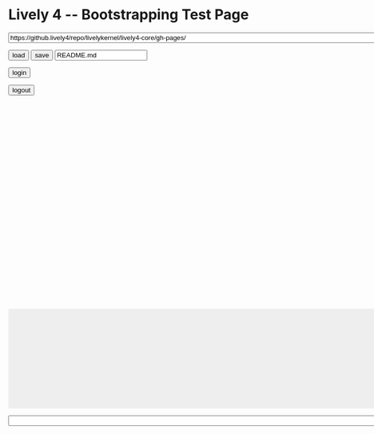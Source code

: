 <!DOCTYPE html><html xmlns="http://www.w3.org/1999/xhtml" lang="en"><head>
<title>Lively 4 Our First Page</title>
<style type="text/css" media="screen">
    #baseurl {
        width: 800px;
    }
    #editor {
        height: 400px;
        width: 800px;
    }
    #console {
        width: 800px;
        height: 300px;
        max-height: 200px;
        overflow: auto;
        background-color: #eeeeee;
        word-break: normal !important;
        word-wrap: normal !important;
        white-space: pre !important;
    }
    #commandline {
        width: 800px;
    }
</style>

<script src="https://code.jquery.com/jquery-2.1.4.js" type="text/javascript" charset="utf-8"></script>


<!-- BEGIN SYSTEM.JS: should go away, until then we use a "static" global source -->
<script src="https://livelykernel.github.io/lively4-core/src/external/system.src.js" type="text/javascript" charset="utf-8"></script>
<script>
  System.paths['babel'] ='https://livelykernel.github.io/lively4-core/src/external/babel-browser.js'
  System.config({
    transpiler: 'babel',
    babelOptions: { },
    map: {
        babel: 'https://livelykernel.github.io/lively4-core/src/external/babel-browser.js'
    }
  });
</script>
<!-- END SYSTEM.JS-->

<link rel="import" href="/lively4-core/templates/lively-toolbox.html" />

<link rel="stylesheet" type="text/css" href="../src/client/css/morphic.css" /><link rel="stylesheet" type="text/css" href="../src/client/css/morphic.css" /><link rel="stylesheet" type="text/css" href="../src/client/css/morphic.css" /><link rel="stylesheet" type="text/css" href="../src/client/css/morphic.css" /></head>
<body>
<h1>Lively 4 -- Bootstrapping Test Page</h1>

<lively-toolbox><script data-name="initialize" type="lively4script">function anonymous() {

      var dragging, grabbing, inspecting, deleting, copying;
      var baseUrl = "/lively4-core/src/client/morphic/";

      Promise.all([
        "dragging.js", 
        "grabbing.js", 
        "inspecting.js", 
        "deleting.js", 
        "copying.js"
      ]
      .map(name =&gt; { return System.import(baseUrl + name); }))
      .then((modules) =&gt; {
        dragging = modules[0];
        grabbing = modules[1];
        inspecting = modules[2];
        deleting = modules[3];
        copying = modules[4];

        this.createMorphicToolbox();
      }).catch(err =&gt; {
        console.log(err);
      });


      this.createMorphicToolbox = function() {
        var tools = [{
          name: "none",
          default: true
        }, {
          name: "Inspector",
          onActivate: inspecting.activate,
          onDeactivate: inspecting.deactivate
        }, {
          name: "Grabbing",
          onActivate: grabbing.activate,
          onDeactivate: grabbing.deactivate
        }, {
          name: "Dragging",
          onActivate: dragging.activate,
          onDeactivate: dragging.deactivate
        }, {
          name: "Deleting",
          onActivate: deleting.activate,
          onDeactivate: deleting.deactivate
        }, {
          name: "Copying",
          onActivate: copying.activate,
          onDeactivate: copying.deactivate
        }]

        initStylesheet();

        var container = $(this.shadowRoot).find(".container")[0];

        var form = $(this.shadowRoot).find("form")[0];
        container.appendChild(form);
        
        $(form).on("change", function(evt) {
          // deactivate the current tool, if it has a deactivation function
          var deactivate = container.currentTool.onDeactivate;
          if (typeof deactivate === "function") {
            deactivate();
          }
          // activate the new tool, if it has an activation function
          var activate = evt.target.tool.onActivate;
          if (typeof activate === "function") {
            activate();
          }

          container.currentTool = evt.target.tool;
        });

        // create a radio button for each tool
        tools.forEach(function(ea) {
          var radio = document.createElement("input");
          var id = "radio-button-" + ea.name;
          radio.type = "radio";
          radio.name = "tool-selection";
          radio.id = id;
          radio.value = ea.name;
          radio.tool = ea;

          if (ea.default) {
            radio.checked = true;
            container.currentTool = ea;
          }

          var label = document.createElement("label");
          label.for = id;
          label.innerHTML = ea.name;

          form.appendChild(radio);
          form.appendChild(label);
          form.appendChild(document.createElement("br"));
        });

        return container;
      }


      function initStylesheet() {
        $("&lt;link/&gt;", {
           rel: "stylesheet",
           type: "text/css",
           href: "../src/client/css/morphic.css"
        }).appendTo("head");
      }
    
}</script><script data-name="foo" type="lively4script">function anonymous() {

      // this is just a test of another script
      console.log("hello script");
    
}</script><script data-name="initialize" type="lively4script">function anonymous() {

      var dragging, grabbing, inspecting, deleting, copying;
      var baseUrl = "/lively4-core/src/client/morphic/";

      Promise.all([
        "dragging.js", 
        "grabbing.js", 
        "inspecting.js", 
        "deleting.js", 
        "copying.js"
      ]
      .map(name =&gt; { return System.import(baseUrl + name); }))
      .then((modules) =&gt; {
        dragging = modules[0];
        grabbing = modules[1];
        inspecting = modules[2];
        deleting = modules[3];
        copying = modules[4];

        this.createMorphicToolbox();
      }).catch(err =&gt; {
        console.log(err);
      });


      this.createMorphicToolbox = function() {
        var tools = [{
          name: "none",
          default: true
        }, {
          name: "Inspector",
          onActivate: inspecting.activate,
          onDeactivate: inspecting.deactivate
        }, {
          name: "Grabbing",
          onActivate: grabbing.activate,
          onDeactivate: grabbing.deactivate
        }, {
          name: "Dragging",
          onActivate: dragging.activate,
          onDeactivate: dragging.deactivate
        }, {
          name: "Deleting",
          onActivate: deleting.activate,
          onDeactivate: deleting.deactivate
        }, {
          name: "Copying",
          onActivate: copying.activate,
          onDeactivate: copying.deactivate
        }]

        initStylesheet();

        var container = $(this.shadowRoot).find(".container")[0];

        var form = $(this.shadowRoot).find("form")[0];
        container.appendChild(form);
        
        $(form).on("change", function(evt) {
          // deactivate the current tool, if it has a deactivation function
          var deactivate = container.currentTool.onDeactivate;
          if (typeof deactivate === "function") {
            deactivate();
          }
          // activate the new tool, if it has an activation function
          var activate = evt.target.tool.onActivate;
          if (typeof activate === "function") {
            activate();
          }

          container.currentTool = evt.target.tool;
        });

        // create a radio button for each tool
        tools.forEach(function(ea) {
          var radio = document.createElement("input");
          var id = "radio-button-" + ea.name;
          radio.type = "radio";
          radio.name = "tool-selection";
          radio.id = id;
          radio.value = ea.name;
          radio.tool = ea;

          if (ea.default) {
            radio.checked = true;
            container.currentTool = ea;
          }

          var label = document.createElement("label");
          label.for = id;
          label.innerHTML = ea.name;

          form.appendChild(radio);
          form.appendChild(label);
          form.appendChild(document.createElement("br"));
        });

        return container;
      }


      function initStylesheet() {
        $("&lt;link/&gt;", {
           rel: "stylesheet",
           type: "text/css",
           href: "../src/client/css/morphic.css"
        }).appendTo("head");
      }
    
}</script><script data-name="foo" type="lively4script">function anonymous() {

      // this is just a test of another script
      console.log("hello script");
    
}</script></lively-toolbox>

<lively-toolbox><script data-name="initialize" type="lively4script">function anonymous() {

      var dragging, grabbing, inspecting, deleting, copying;
      var baseUrl = "/lively4-core/src/client/morphic/";

      Promise.all([
        "dragging.js", 
        "grabbing.js", 
        "inspecting.js", 
        "deleting.js", 
        "copying.js"
      ]
      .map(name =&gt; { return System.import(baseUrl + name); }))
      .then((modules) =&gt; {
        dragging = modules[0];
        grabbing = modules[1];
        inspecting = modules[2];
        deleting = modules[3];
        copying = modules[4];

        this.createMorphicToolbox();
      }).catch(err =&gt; {
        console.log(err);
      });


      this.createMorphicToolbox = function() {
        var tools = [{
          name: "none",
          default: true
        }, {
          name: "Inspector",
          onActivate: inspecting.activate,
          onDeactivate: inspecting.deactivate
        }, {
          name: "Grabbing",
          onActivate: grabbing.activate,
          onDeactivate: grabbing.deactivate
        }, {
          name: "Dragging",
          onActivate: dragging.activate,
          onDeactivate: dragging.deactivate
        }, {
          name: "Deleting",
          onActivate: deleting.activate,
          onDeactivate: deleting.deactivate
        }, {
          name: "Copying",
          onActivate: copying.activate,
          onDeactivate: copying.deactivate
        }]

        initStylesheet();

        var container = $(this.shadowRoot).find(".container")[0];

        var form = $(this.shadowRoot).find("form")[0];
        container.appendChild(form);
        
        $(form).on("change", function(evt) {
          // deactivate the current tool, if it has a deactivation function
          var deactivate = container.currentTool.onDeactivate;
          if (typeof deactivate === "function") {
            deactivate();
          }
          // activate the new tool, if it has an activation function
          var activate = evt.target.tool.onActivate;
          if (typeof activate === "function") {
            activate();
          }

          container.currentTool = evt.target.tool;
        });

        // create a radio button for each tool
        tools.forEach(function(ea) {
          var radio = document.createElement("input");
          var id = "radio-button-" + ea.name;
          radio.type = "radio";
          radio.name = "tool-selection";
          radio.id = id;
          radio.value = ea.name;
          radio.tool = ea;

          if (ea.default) {
            radio.checked = true;
            container.currentTool = ea;
          }

          var label = document.createElement("label");
          label.for = id;
          label.innerHTML = ea.name;

          form.appendChild(radio);
          form.appendChild(label);
          form.appendChild(document.createElement("br"));
        });

        return container;
      }


      function initStylesheet() {
        $("&lt;link/&gt;", {
           rel: "stylesheet",
           type: "text/css",
           href: "../src/client/css/morphic.css"
        }).appendTo("head");
      }
    
}</script><script data-name="foo" type="lively4script">function anonymous() {

      // this is just a test of another script
      console.log("hello script");
    
}</script><script data-name="initialize" type="lively4script">function anonymous() {

      var dragging, grabbing, inspecting, deleting, copying;
      var baseUrl = "/lively4-core/src/client/morphic/";

      Promise.all([
        "dragging.js", 
        "grabbing.js", 
        "inspecting.js", 
        "deleting.js", 
        "copying.js"
      ]
      .map(name =&gt; { return System.import(baseUrl + name); }))
      .then((modules) =&gt; {
        dragging = modules[0];
        grabbing = modules[1];
        inspecting = modules[2];
        deleting = modules[3];
        copying = modules[4];

        this.createMorphicToolbox();
      }).catch(err =&gt; {
        console.log(err);
      });


      this.createMorphicToolbox = function() {
        var tools = [{
          name: "none",
          default: true
        }, {
          name: "Inspector",
          onActivate: inspecting.activate,
          onDeactivate: inspecting.deactivate
        }, {
          name: "Grabbing",
          onActivate: grabbing.activate,
          onDeactivate: grabbing.deactivate
        }, {
          name: "Dragging",
          onActivate: dragging.activate,
          onDeactivate: dragging.deactivate
        }, {
          name: "Deleting",
          onActivate: deleting.activate,
          onDeactivate: deleting.deactivate
        }, {
          name: "Copying",
          onActivate: copying.activate,
          onDeactivate: copying.deactivate
        }]

        initStylesheet();

        var container = $(this.shadowRoot).find(".container")[0];

        var form = $(this.shadowRoot).find("form")[0];
        container.appendChild(form);
        
        $(form).on("change", function(evt) {
          // deactivate the current tool, if it has a deactivation function
          var deactivate = container.currentTool.onDeactivate;
          if (typeof deactivate === "function") {
            deactivate();
          }
          // activate the new tool, if it has an activation function
          var activate = evt.target.tool.onActivate;
          if (typeof activate === "function") {
            activate();
          }

          container.currentTool = evt.target.tool;
        });

        // create a radio button for each tool
        tools.forEach(function(ea) {
          var radio = document.createElement("input");
          var id = "radio-button-" + ea.name;
          radio.type = "radio";
          radio.name = "tool-selection";
          radio.id = id;
          radio.value = ea.name;
          radio.tool = ea;

          if (ea.default) {
            radio.checked = true;
            container.currentTool = ea;
          }

          var label = document.createElement("label");
          label.for = id;
          label.innerHTML = ea.name;

          form.appendChild(radio);
          form.appendChild(label);
          form.appendChild(document.createElement("br"));
        });

        return container;
      }


      function initStylesheet() {
        $("&lt;link/&gt;", {
           rel: "stylesheet",
           type: "text/css",
           href: "../src/client/css/morphic.css"
        }).appendTo("head");
      }
    
}</script><script data-name="foo" type="lively4script">function anonymous() {

      // this is just a test of another script
      console.log("hello script");
    
}</script></lively-toolbox>



<p><input type="text" id="baseurl" value="https://github.lively4/repo/livelykernel/lively4-core/gh-pages/" /></p>

<button onclick="fileEditor.loadFile()">load</button>
<button onclick="fileEditor.saveFile()">save</button>
<input type="text" id="filename" value="README.md" />

<!-- <button onclick="">reload service worker </button> -->

<button onclick="githubAuth.challengeForAuth(Date.now(), function(token){
    console.log('We are authenticated with the Token: ' + token)
})">login</button>

<button onclick="githubAuth.logout(); console.log('logged out of github')">logout</button>

<div id="editor" class=" ace_editor ace-tm"></div>

<pre id="console"></pre>
<input type="text" id="commandline" value="" />

<!-- BEGIN ACE -->
<!-- We also have to load ace "locally", because loading it remotely ends in a race condition -->
<script src="../src/external/ace.js" type="text/javascript" charset="utf-8"></script>
<script>ace.edit("editor");</script>
<!-- END ACE -->


<script>
    var lively4url =  "../" // or any abosolute path to lively4 ? Any idea for computeRoot() ? #JensLincke #OpenQuestion

    //// #TODO The ace editor tries to be very clever, so it cannot be loaded through "import" at the moment
    //// (e.g. AMD promise error)
    // System.import(lively4url + "src/external/ace.js").then(function(){
    //         ace.edit("editor")
    // })

    System.import(lively4url + "/src/client/load.js").then(function(){
        System.import("commandline.js")
        System.import(lively4url + "src/client/debug-serviceworker.js")
    }).catch(function(err) { alert("load Lively4 failed")});

    var morphic;
    System.import(lively4url + "/src/client/morphic/morphic.js").then(m =&gt; {
        morphic = m;
        morphic.initMorphicTools();
    }).catch(function(err) {
        debugger; alert("load morphic failed");
    });

    System.import(lively4url + "/src/client/morphic/toolbox.js").then(toolbox =&gt; {
        //document.body.appendChild(toolbox.createMorphicToolbox());
    }).catch(function(err) {
        debugger; alert("load morphic/toolbox failed");
    });

</script>


</body></html>